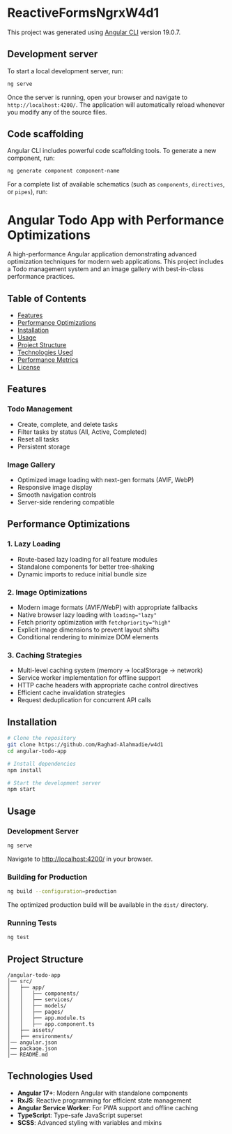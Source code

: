 # ReactiveFormsNgrxW4d1

This project was generated using [Angular CLI](https://github.com/angular/angular-cli) version 19.0.7.

## Development server

To start a local development server, run:

```bash
ng serve
```

Once the server is running, open your browser and navigate to `http://localhost:4200/`. The application will automatically reload whenever you modify any of the source files.

## Code scaffolding

Angular CLI includes powerful code scaffolding tools. To generate a new component, run:

```bash
ng generate component component-name
```

For a complete list of available schematics (such as `components`, `directives`, or `pipes`), run:

# Angular Todo App with Performance Optimizations

A high-performance Angular application demonstrating advanced optimization techniques for modern web applications. This project includes a Todo management system and an image gallery with best-in-class performance practices.

## Table of Contents
- [Features](#features)
- [Performance Optimizations](#performance-optimizations)
- [Installation](#installation)
- [Usage](#usage)
- [Project Structure](#project-structure)
- [Technologies Used](#technologies-used)
- [Performance Metrics](#performance-metrics)
- [License](#license)

## Features

### Todo Management
- Create, complete, and delete tasks
- Filter tasks by status (All, Active, Completed)
- Reset all tasks
- Persistent storage

### Image Gallery
- Optimized image loading with next-gen formats (AVIF, WebP)
- Responsive image display
- Smooth navigation controls
- Server-side rendering compatible

## Performance Optimizations

### 1. Lazy Loading
- Route-based lazy loading for all feature modules
- Standalone components for better tree-shaking
- Dynamic imports to reduce initial bundle size

### 2. Image Optimizations
- Modern image formats (AVIF/WebP) with appropriate fallbacks
- Native browser lazy loading with `loading="lazy"`
- Fetch priority optimization with `fetchpriority="high"`
- Explicit image dimensions to prevent layout shifts
- Conditional rendering to minimize DOM elements

### 3. Caching Strategies
- Multi-level caching system (memory → localStorage → network)
- Service worker implementation for offline support
- HTTP cache headers with appropriate cache control directives
- Efficient cache invalidation strategies
- Request deduplication for concurrent API calls

## Installation
```sh
# Clone the repository
git clone https://github.com/Raghad-Alahmadie/w4d1
cd angular-todo-app

# Install dependencies
npm install

# Start the development server
npm start
```

## Usage

### Development Server
```sh
ng serve
```
Navigate to [http://localhost:4200/](http://localhost:4200/) in your browser.

### Building for Production
```sh
ng build --configuration=production
```
The optimized production build will be available in the `dist/` directory.

### Running Tests
```sh
ng test
```

## Project Structure
```
/angular-todo-app
│── src/
│   ├── app/
│   │   ├── components/
│   │   ├── services/
│   │   ├── models/
│   │   ├── pages/
│   │   ├── app.module.ts
│   │   ├── app.component.ts
│   ├── assets/
│   ├── environments/
│── angular.json
│── package.json
│── README.md
```

## Technologies Used
- **Angular 17+**: Modern Angular with standalone components
- **RxJS**: Reactive programming for efficient state management
- **Angular Service Worker**: For PWA support and offline caching
- **TypeScript**: Type-safe JavaScript superset
- **SCSS**: Advanced styling with variables and mixins



